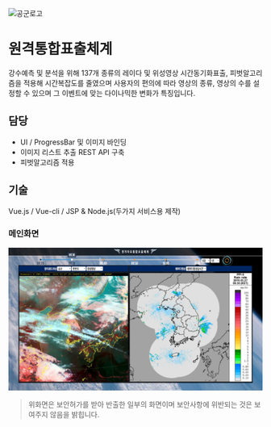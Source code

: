 ![공군로고](https://kmug.co.kr/data/file/design/data_logo_airforce_mil_kr.jpg) 
# 원격통합표출체계  
강수예측 및 분석을 위해 137개 종류의 레이다 및 위성영상 시간동기화표출, 피벗알고리즘을 적용해 시간복잡도를 줄였으며 사용자의 편의에 따라 영상의 종류, 영상의 수를 설정할 수 있으며 그 이벤트에 맞는 다이나믹한 변화가 특징입니다.

## 담당
- UI / ProgressBar 및 이미지 바인딩
- 이미지 리스트 추출 REST API 구축
- 피벗알고리즘 적용  

## 기술 
Vue.js / Vue-cli / JSP & Node.js(두가지 서비스용 제작) 

### 메인화면  
![원격](https://raw.githubusercontent.com/wnghdcjfe/wnghdcjfe.github.io/master/portfolio/4_.jpg)  

 > 위화면은 보안허가를 받아 반출한 일부의 화면이며 보안사항에 위반되는 것은 보여주지 않음을 밝힙니다.
